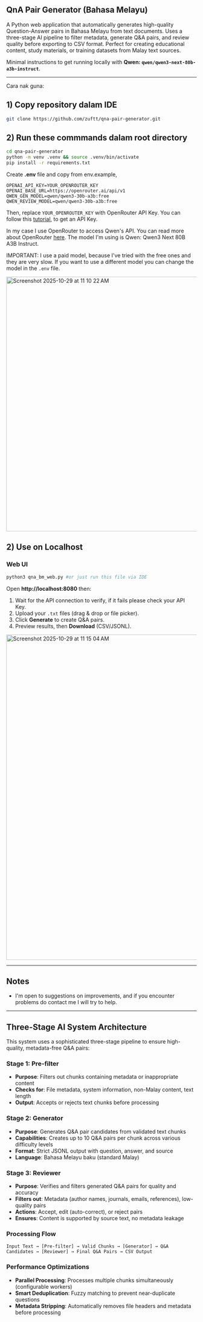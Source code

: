 ## QnA Pair Generator (Bahasa Melayu)

A Python web application that automatically generates high-quality Question-Answer pairs in Bahasa Melayu from text documents. Uses a three-stage AI pipeline to filter metadata, generate Q&A pairs, and review quality before exporting to CSV format. Perfect for creating educational content, study materials, or training datasets from Malay text sources.

Minimal instructions to get running locally with **Qwen: `qwen/qwen3-next-80b-a3b-instruct`**.

---
Cara nak guna:

## 1) Copy repository dalam IDE
```bash
git clone https://github.com/zuftt/qna-pair-generator.git
```

## 2) Run these commmands dalam root directory
```bash
cd qna-pair-generator
python -m venv .venv && source .venv/bin/activate
pip install -r requirements.txt
```
Create **.env** file and copy from env.example,
```dotenv
OPENAI_API_KEY=YOUR_OPENROUTER_KEY
OPENAI_BASE_URL=https://openrouter.ai/api/v1
QWEN_GEN_MODEL=qwen/qwen3-30b-a3b:free
QWEN_REVIEW_MODEL=qwen/qwen3-30b-a3b:free
```
Then, replace  `YOUR_OPENROUTER_KEY` with OpenRouter API Key.
You can follow this [tutorial](https://www.youtube.com/watch?v=QINOR9fATxY), to get an API Key.

In my case I use OpenRouter to access Qwen's API. You can read more about OpenRouter [here](https://openrouter.ai/).
The model I'm using is Qwen: Qwen3 Next 80B A3B Instruct.

IMPORTANT: I use a paid model, because I've tried with the free ones and they are very slow. If you want to use a different model you can change the model in the `.env` file.

<img width="1470" height="673" alt="Screenshot 2025-10-29 at 11 10 22 AM" src="https://github.com/user-attachments/assets/ee7e3b35-6e43-49c3-b52e-f6794415938e" />



## 2) Use on Localhost
### Web UI
```bash
python3 qna_bm_web.py #or just run this file via IDE
```
Open **http://localhost:8080** then:
1. Wait for the API connection to verify, if it fails please check your API Key.
2. Upload your `.txt` files (drag & drop or file picker).
3. Click **Generate** to create Q&A pairs.
4. Preview results, then **Download** (CSV/JSONL).
   
<img width="1322" height="860" alt="Screenshot 2025-10-29 at 11 15 04 AM" src="https://github.com/user-attachments/assets/184bdb4a-1a76-4a69-a1c9-be6e907a1efd" />

---

## Notes
- I'm open to suggestions on improvements, and if you encounter problems do contact me I will try to help.

---

## Three-Stage AI System Architecture

This system uses a sophisticated three-stage pipeline to ensure high-quality, metadata-free Q&A pairs:

### Stage 1: Pre-filter 
- **Purpose**: Filters out chunks containing metadata or inappropriate content
- **Checks for**: File metadata, system information, non-Malay content, text length
- **Output**: Accepts or rejects text chunks before processing

### Stage 2: Generator 
- **Purpose**: Generates Q&A pair candidates from validated text chunks
- **Capabilities**: Creates up to 10 Q&A pairs per chunk across various difficulty levels
- **Format**: Strict JSONL output with question, answer, and source
- **Language**: Bahasa Melayu baku (standard Malay)

### Stage 3: Reviewer 
- **Purpose**: Verifies and filters generated Q&A pairs for quality and accuracy
- **Filters out**: Metadata (author names, journals, emails, references), low-quality pairs
- **Actions**: Accept, edit (auto-correct), or reject pairs
- **Ensures**: Content is supported by source text, no metadata leakage

### Processing Flow
```
Input Text → [Pre-filter] → Valid Chunks → [Generator] → Q&A Candidates → [Reviewer] → Final Q&A Pairs → CSV Output
```

### Performance Optimizations
- **Parallel Processing**: Processes multiple chunks simultaneously (configurable workers)
- **Smart Deduplication**: Fuzzy matching to prevent near-duplicate questions
- **Metadata Stripping**: Automatically removes file headers and metadata before processing 
